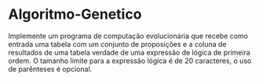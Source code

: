 # Algoritmo-Genetico

Implemente um programa de computação evolucionária que recebe como entrada uma tabela com
um conjunto de proposições e a coluna de resultados de uma tabela verdade de uma expressão de
lógica de primeira ordem. O tamanho limite para a expressão lógica é de 20 caracteres, o uso de
parênteses é opcional.
